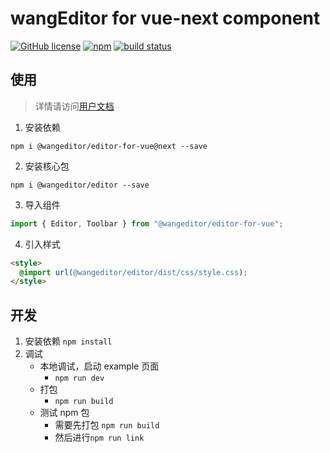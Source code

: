 # wangEditor for vue-next component

[![GitHub license](https://img.shields.io/badge/license-MIT-blue.svg)](https://github.com/facebook/react/blob/main/LICENSE) [![npm](https://img.shields.io/npm/v/@wangeditor/editor-for-vue/next.svg)](https://www.npmjs.com/package/@wangeditor/editor-for-vue/v/next) [![build status](https://github.com/vuejs/vue-next/actions/workflows/ci.yml/badge.svg?branch=master)](https://github.com/wangeditor-team/wangEditor-for-vue3/actions)

## 使用

> 详情请访问[用户文档](https://www.wangeditor.com/v5/guide/for-frame.html#vue3)

1. 安装依赖

```shell
npm i @wangeditor/editor-for-vue@next --save
```

2. 安装核心包

```shell
npm i @wangeditor/editor --save
```

3. 导入组件

```ts
import { Editor, Toolbar } from "@wangeditor/editor-for-vue";
```

4. 引入样式

```html
<style>
  @import url(@wangeditor/editor/dist/css/style.css);
</style>
```

## 开发

1. 安装依赖 `npm install`
2. 调试
   - 本地调试，启动 example 页面
     - `npm run dev`
   - 打包
     - `npm run build`
   - 测试 npm 包
     - 需要先打包 `npm run build`
     - 然后进行`npm run link`
